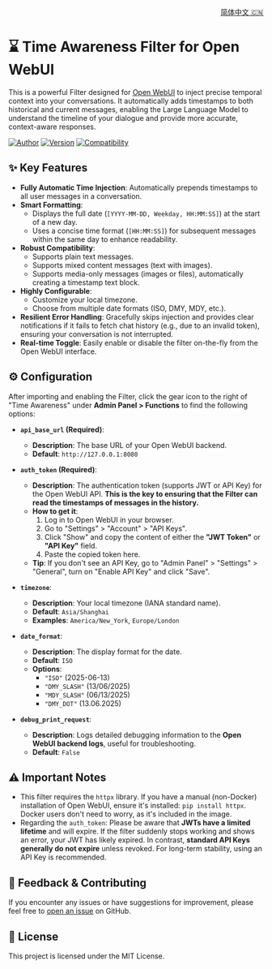 <div align="right">
<a href="./README_zh-CN.md">简体中文 🇨🇳</a>
</div>

# ⌛ Time Awareness Filter for Open WebUI

This is a powerful Filter designed for [Open WebUI](https://github.com/open-webui/open-webui) to inject precise temporal context into your conversations. It automatically adds timestamps to both historical and current messages, enabling the Large Language Model to understand the timeline of your dialogue and provide more accurate, context-aware responses.

[![Author](https://img.shields.io/badge/Author-CookSleep-blue.svg)](https://github.com/CookSleep)
[![Version](https://img.shields.io/badge/Version-1.0-brightgreen.svg)]()
[![Compatibility](https://img.shields.io/badge/Open_WebUI-%3E%3D0.6.10-orange.svg)]()

## ✨ Key Features

- **Fully Automatic Time Injection**: Automatically prepends timestamps to all user messages in a conversation.
- **Smart Formatting**:
  - Displays the full date (`[YYYY-MM-DD, Weekday, HH:MM:SS]`) at the start of a new day.
  - Uses a concise time format (`[HH:MM:SS]`) for subsequent messages within the same day to enhance readability.
- **Robust Compatibility**:
  - Supports plain text messages.
  - Supports mixed content messages (text with images).
  - Supports media-only messages (images or files), automatically creating a timestamp text block.
- **Highly Configurable**:
  - Customize your local timezone.
  - Choose from multiple date formats (ISO, DMY, MDY, etc.).
- **Resilient Error Handling**: Gracefully skips injection and provides clear notifications if it fails to fetch chat history (e.g., due to an invalid token), ensuring your conversation is not interrupted.
- **Real-time Toggle**: Easily enable or disable the filter on-the-fly from the Open WebUI interface.

## ⚙️ Configuration

After importing and enabling the Filter, click the gear icon to the right of "Time Awareness" under **Admin Panel > Functions** to find the following options:

-   **`api_base_url` (Required)**:
    -   **Description**: The base URL of your Open WebUI backend.
    -   **Default**: `http://127.0.0.1:8080`

-   **`auth_token` (Required)**:
    -   **Description**: The authentication token (supports JWT or API Key) for the Open WebUI API. **This is the key to ensuring that the Filter can read the timestamps of messages in the history.**
    -   **How to get it**:
        1.  Log in to Open WebUI in your browser.
        2.  Go to "Settings" > "Account" > "API Keys".
        3.  Click "Show" and copy the content of either the **"JWT Token"** or **"API Key"** field.
        4.  Paste the copied token here.
    -   **Tip**: If you don't see an API Key, go to "Admin Panel" > "Settings" > "General", turn on "Enable API Key" and click "Save".

-   **`timezone`**:
    -   **Description**: Your local timezone (IANA standard name).
    -   **Default**: `Asia/Shanghai`
    -   **Examples**: `America/New_York`, `Europe/London`

-   **`date_format`**:
    -   **Description**: The display format for the date.
    -   **Default**: `ISO`
    -   **Options**:
        -   `"ISO"` (2025-06-13)
        -   `"DMY_SLASH"` (13/06/2025)
        -   `"MDY_SLASH"` (06/13/2025)
        -   `"DMY_DOT"` (13.06.2025)

-   **`debug_print_request`**:
    -   **Description**: Logs detailed debugging information to the **Open WebUI backend logs**, useful for troubleshooting.
    -   **Default**: `False`

## ⚠️ Important Notes

-   This filter requires the `httpx` library. If you have a manual (non-Docker) installation of Open WebUI, ensure it's installed: `pip install httpx`. Docker users don't need to worry, as it's included in the image.
-   Regarding the `auth_token`: Please be aware that **JWTs have a limited lifetime** and will expire. If the filter suddenly stops working and shows an error, your JWT has likely expired. In contrast, **standard API Keys generally do not expire** unless revoked. For long-term stability, using an API Key is recommended.

## 💬 Feedback & Contributing

If you encounter any issues or have suggestions for improvement, please feel free to [open an issue](https://github.com/CookSleep/Time-Awareness-Filter-for-Open-WebUI/issues) on GitHub.

## 📜 License

This project is licensed under the MIT License.
